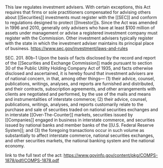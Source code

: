 This law regulates investment advisers. With certain exceptions, this Act requires that firms or sole practitioners compensated for advising others about [[Securities]] investments must register with the [[SEC]] and conform to regulations designed to protect [[Investor]]s. Since the Act was amended in 1996 and 2010, generally only advisers who have at least $100 million of assets under management or advise a registered investment company must register with the Commission. Other investment advisers typically register with the state in which the investment adviser maintains its principal place of business.
https://www.sec.gov/investment/laws-and-rules

SEC. 201. 80b–1 Upon the basis of facts disclosed by the record and report of the [[Securities and Exchange Commission]] made pursuant to section 30 of the Public Utility Holding Company Act of 1935, and facts otherwise disclosed and ascertained, it is hereby found that investment advisers are of national concern, in that, among other things—
(1) their advice, counsel, publications, writings, analyses, and reports are furnished and distributed, and their contracts, subscription agreements, and other arrangements with clients are negotiated and performed, by the use of the mails and means and instrumentalities of interstate commerce;
(2) their advice, counsel, publications, writings, analyses, and reports customarily relate to the purchase and sale of securities traded on national securities exchanges and in interstate [[Over-The-Counter]] markets, securities issued by [[Companies]] engaged in business in interstate commerce, and securities issued by national banks and member banks of the [[U.S. Federal Reserve System]]; and
(3) the foregoing transactions occur in such volume as substantially to affect interstate commerce, national securities exchanges, and other securities markets, the national banking system and the national economy.

link to the full text of the act:
https://www.govinfo.gov/content/pkg/COMPS-1878/pdf/COMPS-1878.pdf